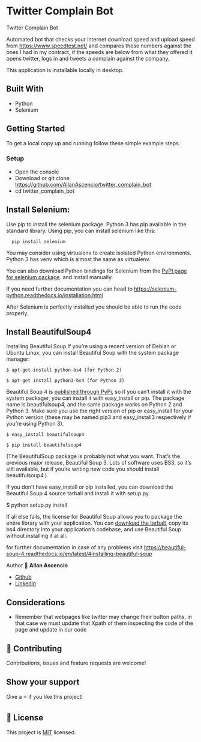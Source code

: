 # Twitter Complain Bot

Twitter Complain Bot

Automated bot that checks your internet download speed and upload speed from https://www.speedtest.net/ and compares those numbers against the ones I had in my contract, if the speeds are below from what they offered it opens twitter, logs in and tweets a complain against the company.

This application is installable locally in desktop.

## Built With

- Python
- Selenium

## Getting Started

To get a local copy up and running follow these simple example steps.

### Setup

- Open the console
- Download or git clone https://github.com/AllanAscencio/twitter_complain_bot
- cd twitter_complain_bot

## Install Selenium:
Use pip to install the selenium package. Python 3 has pip available in the standard library. Using pip, you can install selenium like this:

```
  pip install selenium
```

You may consider using virtualenv to create isolated Python environments. Python 3 has venv which is almost the same as virtualenv.

You can also download Python bindings for Selenium from the [PyPI page for selenium package](https://pypi.org/project/selenium/). and install manually.

If you need further documentation you can head to https://selenium-python.readthedocs.io/installation.html

After Selenium is perfectly installed you should be able to run the code properly.

## Install BeautifulSoup4

Installing Beautiful Soup
If you’re using a recent version of Debian or Ubuntu Linux, you can install Beautiful Soup with the system package manager:

```
$ apt-get install python-bs4 (for Python 2)
```

```
$ apt-get install python3-bs4 (for Python 3)
```

Beautiful Soup 4 is [published through PyPi](https://pypi.org/project/beautifulsoup4/), so if you can’t install it with the system packager, you can install it with easy_install or pip. The package name is beautifulsoup4, and the same package works on Python 2 and Python 3. Make sure you use the right version of pip or easy_install for your Python version (these may be named pip3 and easy_install3 respectively if you’re using Python 3).

```
$ easy_install beautifulsoup4
```

```
$ pip install beautifulsoup4
```

(The BeautifulSoup package is probably not what you want. That’s the previous major release, Beautiful Soup 3. Lots of software uses BS3, so it’s still available, but if you’re writing new code you should install beautifulsoup4.)

If you don’t have easy_install or pip installed, you can download the Beautiful Soup 4 source tarball and install it with setup.py.

$ python setup.py install

If all else fails, the license for Beautiful Soup allows you to package the entire library with your application. You can [download the tarball](https://www.crummy.com/software/BeautifulSoup/bs4/download/4.0/), copy its bs4 directory into your application’s codebase, and use Beautiful Soup without installing it at all.

for further documentation in case of any problems visit https://beautiful-soup-4.readthedocs.io/en/latest/#installing-beautiful-soup


Author 👤 **Allan Ascencio**

- [Github](https://github.com/AllanAscencio)
- [Linkedin](https://www.linkedin.com/in/gianfranco-allan)


## Considerations

- Remember that webpages like twitter may change their button paths, in that case we must update that Xpath of them inspecting the code of the page and update in our code


## 🤝 Contributing

Contributions, issues and feature requests are welcome!

## Show your support

Give a ⭐️ if you like this project!

## 📝 License

This project is [MIT](https://opensource.org/licenses/MIT) licensed.
